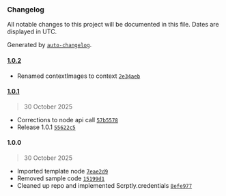 ### Changelog

All notable changes to this project will be documented in this file. Dates are displayed in UTC.

Generated by [`auto-changelog`](https://github.com/CookPete/auto-changelog).

#### [1.0.2](https://github.com/ybouane/n8n-nodes-scrptly/compare/1.0.1...1.0.2)

- Renamed contextImages to context [`2e34aeb`](https://github.com/ybouane/n8n-nodes-scrptly/commit/2e34aebd9488167a734809d62fac8faa0d385553)

#### [1.0.1](https://github.com/ybouane/n8n-nodes-scrptly/compare/1.0.0...1.0.1)

> 30 October 2025

- Corrections to node api call [`57b5578`](https://github.com/ybouane/n8n-nodes-scrptly/commit/57b5578eca09327c74e61f81356a71f209373fbb)
- Release 1.0.1 [`55622c5`](https://github.com/ybouane/n8n-nodes-scrptly/commit/55622c5a982e7f17836c1d208e56d8fc607eb7cd)

#### 1.0.0

> 30 October 2025

- Imported template node [`7eae2d9`](https://github.com/ybouane/n8n-nodes-scrptly/commit/7eae2d93acf8785512c33b57cf38a82245f1c6c1)
- Removed sample code [`15199d1`](https://github.com/ybouane/n8n-nodes-scrptly/commit/15199d1f555621d1fc2b34e202e7102c44d17013)
- Cleaned up repo and implemented Scrptly.credentials [`8efe977`](https://github.com/ybouane/n8n-nodes-scrptly/commit/8efe97735b3a5116e3d19f51e91fd3b2344274ce)
